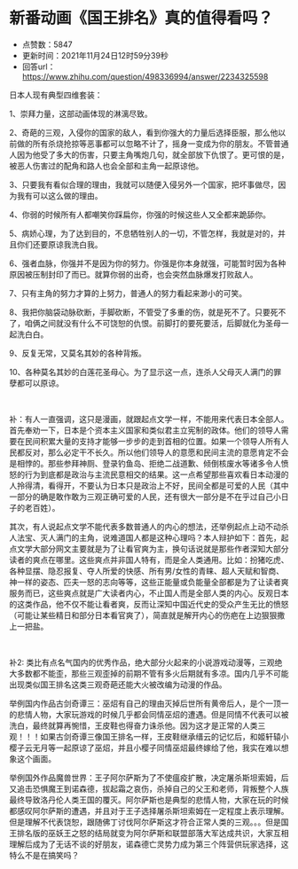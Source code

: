 # 新番动画《国王排名》真的值得看吗？
- 点赞数：5847
- 更新时间：2021年11月24日12时59分39秒
- 回答url：https://www.zhihu.com/question/498336994/answer/2234325598
<body>
 <p data-pid="creJZZGE">日本人现有典型四维套装：</p>
 <p data-pid="HzJ24o3b">1、崇拜力量，这部动画体现的淋漓尽致。</p>
 <p data-pid="fqnRv9Fr">2、奇葩的三观，入侵你的国家的敌人，看到你强大的力量后选择臣服，那么他以前做的所有杀烧抢掠等恶事都可以忽略不计了，摇身一变成为你的朋友。不管普通人因为他受了多大的伤害，只要主角嘴炮几句，就全部放下仇恨了。更可恨的是，被恶人伤害过的配角和路人也会全部和主角一起原谅他。</p>
 <p data-pid="MvZifOwX">3、只要我有看似合理的理由，我就可以随便入侵另外一个国家，把坏事做尽，因为我有可以这么做的理由。</p>
 <p data-pid="Fn8riysb">4、你弱的时候所有人都嘲笑你踩扁你，你强的时候这些人又全都来跪舔你。</p>
 <p data-pid="7ooQBuTR">5、病娇心理，为了达到目的，不息牺牲别人的一切，不管怎样，我就是对的，并且你们还要原谅我洗白我。</p>
 <p data-pid="RCNDxfvf">6、强者血脉，你强并不是因为你的努力。你强是你本身就强，可能暂时因为各种原因被压制封印了而已。就算你弱的出奇，也会突然血脉爆发打败敌人。</p>
 <p data-pid="q-LN_jh5">7、只有主角的努力才算的上努力，普通人的努力看起来渺小的可笑。</p>
 <p data-pid="QCzEKM_A">8、我把你脑袋动脉砍断，手脚砍断，不管受了多重的伤，就是死不了。只要死不了，咱俩之间就没有什么不可饶恕的仇恨。前脚打的要死要活，后脚就化为圣母一起洗白白。</p>
 <p data-pid="aTv0HT8J">9、反复无常，又莫名其妙的各种背叛。</p>
 <p data-pid="_LxPojWr">10、各种莫名其妙的白莲花圣母心。为了显示这一点，连杀人父母灭人满门的罪孽都可以原谅。</p>
 <p class="ztext-empty-paragraph"><br></p>
 <p data-pid="Us0Seyvq">补：有人一直强调，这只是漫画，就跟起点文学一样，不能用来代表日本全部人。首先奉劝一下，日本是个资本主义国家和类似君主立宪制的政体。他们的领导人需要在民间积累大量的支持才能够一步步的走到首相的位置。如果一个领导人所有人民都反对，那么必定干不长久。所以他们领导人的意愿和民间主流的意愿肯定不会是相悖的。那些参拜神厕、登录钓鱼岛、拒绝二战道歉、倾倒核废水等诸多令人愤怒的行为到底都是政治与主流民意相交的结果。这一点希望那些喜欢看日本动漫的人拎得清，看得开，不要认为日本只是政治上不好，民间全都是可爱的人民（其中一部分的确是敢作敢为三观正确可爱的人民，还有很大一部分是不在乎过自己小日子的老百姓）。</p>
 <p data-pid="N3vMB3c4">其次，有人说起点文学不能代表多数普通人的内心的想法，还举例起点上动不动杀人法宝、灭人满门的主角，说难道国人都是这种心理吗？本人辩护如下：首先，起点文学大部分网文主要就是为了让看官爽为主，换句话说就是那些作者深知大部分读者的爽点在哪里。这些爽点并非国人特有，而是全人类通用。比如：扮猪吃虎、各种显摆、隐忍报复、夺人所爱的快感、所有男/女性的青睐、超人天赋和智商、神一样的姿态、匹夫一怒的志向等等，这些正能量或负能量全部都是为了让读者爽服务而已，这些爽点就是广大读者内心，不止国人而是全部人类的内心。反观日本的这类作品，他不仅不能让看者爽，反而让深知中国近代史的受众产生无比的愤怒（可能让某些精日和部分日本看官爽了），简直就是解开内心的伤疤在上边狠狠撒上一把盐。</p>
 <p class="ztext-empty-paragraph"><br></p>
 <p data-pid="6t77zY1A">补2: 类比有点名气国内的优秀作品，绝大部分火起来的小说游戏动漫等，三观绝大多数都不能歪，那些三观歪掉的前期不管有多火后期就有多凉。国内几乎不可能出现类似国王排名这类三观奇葩还能大火被改编为动漫的作品。</p>
 <p data-pid="OGxuITAV">举例国内作品古剑奇谭三：巫炤有自己的理由灭掉后世所有黄帝后人，是个一顶一的悲情人物，大家玩游戏的时候几乎都会同情巫炤的遭遇。但是同情不代表可以被洗白，最终就算再惋惜，王皮鞋也得奋力诛杀他。因为这才是正常的人类三观！！！如果古剑奇谭三像国王排名一样，王皮鞋继承缙云的记忆后，和姬轩辕小樱子云无月等一起原谅了巫炤，并且小樱子同情巫炤最终嫁给了他，我实在难以想象这个画面。</p>
 <p data-pid="SkHyz5Y-">举例国外作品魔兽世界：王子阿尔萨斯为了不使瘟疫扩散，决定屠杀斯坦索姆，后又追击恐惧魔王到诺森德，拔起霜之哀伤，杀掉自己的父王和老师，背叛整个人族最终导致洛丹伦人类王国的覆灭。阿尔萨斯也是典型的悲情人物，大家在玩的时候都感叹阿尔萨斯的遭遇，并且对于王子选择屠杀斯坦索姆在一定程度上表示理解。但是理解不代表饶恕，跟随佛丁讨伐阿尔萨斯这才符合正常人类的三观。。。但是国王排名版的巫妖王之怒的结局就变为阿尔萨斯和联盟部落大军达成共识，大家互相理解后成为了无话不谈的好朋友，诺森德亡灵势力成为第三个阵营供玩家选择，这特么不是在搞笑吗？</p>
 <p></p>
</body>